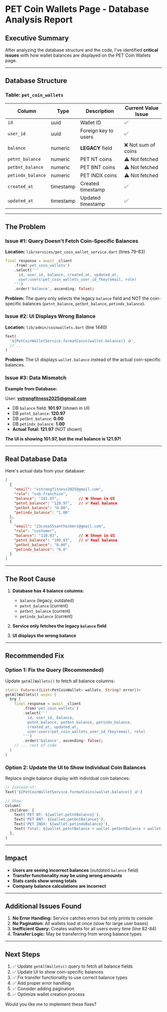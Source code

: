 # PET Coin Wallets Page - Database Analysis Report

## Executive Summary

After analyzing the database structure and the code, I've identified **critical issues** with how wallet balances are displayed on the PET Coin Wallets page.

---

## Database Structure

### Table: `pet_coin_wallets`

| Column | Type | Description | Current Value Issue |
|--------|------|-------------|---------------------|
| `id` | uuid | Wallet ID | ✅ |
| `user_id` | uuid | Foreign key to users | ✅ |
| `balance` | numeric | **LEGACY** field | ❌ Not sum of coins |
| `petnt_balance` | numeric | PET NT coins | ⚠️ Not fetched |
| `petbnt_balance` | numeric | PET BNT coins | ⚠️ Not fetched |
| `petindx_balance` | numeric | PET INDX coins | ⚠️ Not fetched |
| `created_at` | timestamp | Created timestamp | ✅ |
| `updated_at` | timestamp | Updated timestamp | ✅ |

---

## The Problem

### Issue #1: Query Doesn't Fetch Coin-Specific Balances

**Location:** `lib/services/pet_coin_wallet_service.dart` (lines 79-83)

```dart
final response = await _client
    .from('pet_coin_wallets')
    .select('''
      id, user_id, balance, created_at, updated_at,
      user:users!pet_coin_wallets_user_id_fkey(email, role)
    ''')
    .order('balance', ascending: false);
```

**Problem:** The query only selects the legacy `balance` field and NOT the coin-specific balances (`petnt_balance`, `petbnt_balance`, `petindx_balance`).

### Issue #2: UI Displays Wrong Balance

**Location:** `lib/admin/coinwallets.dart` (line 1440)

```dart
Text(
  '${PetCoinWalletService.formatCoins(wallet.balance)} 🪙',
  // ...
)
```

**Problem:** The UI displays `wallet.balance` instead of the actual coin-specific balances.

### Issue #3: Data Mismatch

**Example from Database:**

User: **vstrongfitness2025@gmail.com**
- DB `balance` field: **101.97** (shown in UI)
- DB `petnt_balance`: **120.97**
- DB `petbnt_balance`: **0.00**
- DB `petindx_balance`: **1.00**
- **Actual Total: 121.97** (NOT shown)

**The UI is showing 101.97, but the real balance is 121.97!**

---

## Real Database Data

Here's actual data from your database:

```json
[
  {
    "email": "vstrongfitness2025@gmail.com",
    "role": "sub-franchise",
    "balance": "101.97",         // ❌ Shown in UI
    "petnt_balance": "120.97",   // ✅ Real balance
    "petbnt_balance": "0.00",
    "petindx_balance": "1.00"
  },
  {
    "email": "23csea55santhoshmrs@gmail.com",
    "role": "customer",
    "balance": "118.03",         // ❌ Shown in UI
    "petnt_balance": "109.03",   // ✅ Real balance
    "petbnt_balance": "0.00",
    "petindx_balance": "6.0"
  }
]
```

---

## The Root Cause

1. **Database has 4 balance columns:**
   - `balance` (legacy, outdated)
   - `petnt_balance` (current)
   - `petbnt_balance` (current)
   - `petindx_balance` (current)

2. **Service only fetches the legacy `balance` field**

3. **UI displays the wrong balance**

---

## Recommended Fix

### Option 1: Fix the Query (Recommended)

Update `getAllWallets()` to fetch all balance columns:

```dart
static Future<({List<PetCoinWallet> wallets, String? error})>
getAllWallets() async {
  try {
    final response = await _client
        .from('pet_coin_wallets')
        .select('''
          id, user_id, balance, 
          petnt_balance, petbnt_balance, petindx_balance,
          created_at, updated_at,
          user:users!pet_coin_wallets_user_id_fkey(email, role)
        ''')
        .order('balance', ascending: false);
    // ... rest of code
  }
}
```

### Option 2: Update the UI to Show Individual Coin Balances

Replace single balance display with individual coin balances:

```dart
// Instead of:
Text('${PetCoinWalletService.formatCoins(wallet.balance)} 🪙')

// Show:
Column(
  children: [
    Text('PET NT: ${wallet.petntBalance}'),
    Text('PET BNT: ${wallet.petbntBalance}'),
    Text('PET INDX: ${wallet.petindxBalance}'),
    Text('Total: ${wallet.petntBalance + wallet.petbntBalance + wallet.petindxBalance}'),
  ],
)
```

---

## Impact

- **Users are seeing incorrect balances** (outdated `balance` field)
- **Transfer functionality may be using wrong amounts**
- **Stats cards show wrong totals**
- **Company balance calculations are incorrect**

---

## Additional Issues Found

1. **No Error Handling:** Service catches errors but only prints to console
2. **No Pagination:** All wallets load at once (slow for large user bases)
3. **Inefficient Query:** Creates wallets for all users every time (line 82-84)
4. **Transfer Logic:** May be transferring from wrong balance types

---

## Next Steps

1. ✅ Update `getAllWallets()` query to fetch all balance fields
2. ✅ Update UI to show coin-specific balances
3. ✅ Fix transfer functionality to use correct balance types
4. ✅ Add proper error handling
5. ✅ Consider adding pagination
6. ✅ Optimize wallet creation process

Would you like me to implement these fixes?

